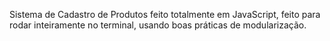 Sistema de Cadastro de Produtos feito totalmente em JavaScript, feito para rodar inteiramente no terminal, usando boas práticas de modularização.
